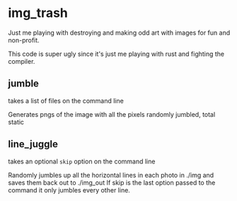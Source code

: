 # img_trash

Just me playing with destroying and making odd art with images for fun and non-profit.

This code is super ugly since it's just me playing with rust and fighting the compiler.


## jumble
takes a list of files on the command line

Generates pngs of the image with all the pixels randomly jumbled, total static

## line_juggle
takes an optional `skip` option on the command line


Randomly jumbles up all the horizontal lines in each photo in ./img and saves them back out to ./img_out
If skip is the last option passed to the command it only jumbles every other line.